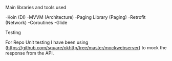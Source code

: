 Main libraries and tools used

-Koin (DI)
-MVVM (Architecture)
-Paging Library (Paging)
-Retrofit (Network)
-Coroutines
-Glide


Testing

For Repo Unit testing I have been using (https://github.com/square/okhttp/tree/master/mockwebserver) to mock the response from the API.
